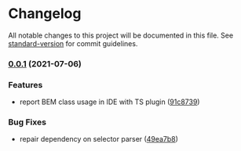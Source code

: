# Changelog

All notable changes to this project will be documented in this file. See [standard-version](https://github.com/conventional-changelog/standard-version) for commit guidelines.

### [0.0.1](https://github.com/bem-modules/bem-modules/compare/v0.0.3...v0.0.1) (2021-07-06)


### Features

* report BEM class usage in IDE with TS plugin ([91c8739](https://github.com/bem-modules/bem-modules/commit/91c8739273b21bb4863524d2514598c71530fdf6))


### Bug Fixes

* repair dependency on selector parser ([49ea7b8](https://github.com/bem-modules/bem-modules/commit/49ea7b808b1d39b8d5b4e75201d7ce6950487e5c))

